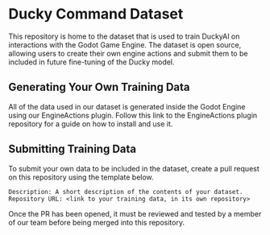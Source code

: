 # Ducky Command Dataset
This repository is home to the dataset that is used to train DuckyAI on interactions with the Godot Game Engine.
The dataset is open source, allowing users to create their own engine actions and submit them to be included in future
fine-tuning of the Ducky model.


## Generating Your Own Training Data
All of the data used in our dataset is generated inside the Godot Engine using our EngineActions plugin.
Follow this link to the EngineActions plugin repository for a guide on how to install and use it.


## Submitting Training Data
To submit your own data to be included in the dataset, create a pull request on this repository using the template below.

```
Description: A short description of the contents of your dataset.
Repository URL: <link to your training data, in its own repository>
```

Once the PR has been opened, it must be reviewed and tested by a member of our team before being merged into this repository.
